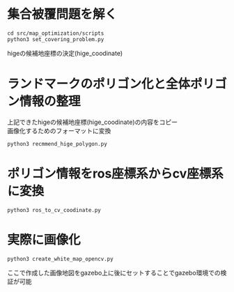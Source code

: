 # 集合被覆問題を解く
```
cd src/map_optimization/scripts
python3 set_covering_problem.py
```
higeの候補地座標の決定(hige_coodinate)

# ランドマークのポリゴン化と全体ポリゴン情報の整理
上記できたhigeの候補地座標(hige_coodinate)の内容をコピー  
画像化するためのフォーマットに変換
```
python3 recmmend_hige_polygon.py
```


# ポリゴン情報をros座標系からcv座標系に変換
```
python3 ros_to_cv_coodinate.py
```

# 実際に画像化
```
python3 create_white_map_opencv.py
```
ここで作成した画像地図をgazebo上に後にセットすることでgazebo環境での検証が可能

